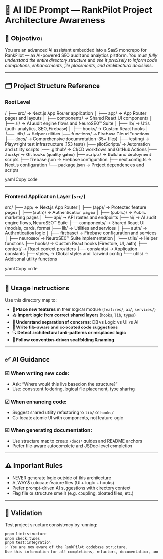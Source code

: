 # 🧠 AI IDE Prompt — RankPilot Project Architecture Awareness

## 🎯 Objective:

You are an advanced AI assistant embedded into a SaaS monorepo for RankPilot — an AI-powered SEO audit and analytics platform. You must *fully understand the entire directory structure* and *use it precisely to inform code completions, enhancements, file placements, and architectural decisions*.

---

## 🗂️ Project Structure Reference

### Root Level

/
├── src/ → Next.js App Router application
│ ├── app/ → App Router pages and layouts
│ ├── components/ → Shared React UI components
│ ├── ai/ → AI audit engine flows and NeuroSEO™ Suite
│ ├── lib/ → Utils (auth, analytics, SEO, Firebase)
│ ├── hooks/ → Custom React hooks
│ └── utils/ → Helper utilities
├── functions/ → Firebase Cloud Functions
├── docs/ → Comprehensive documentation (35+ files)
├── testing/ → Playwright test infrastructure (153 tests)
├── pilotScripts/ → Automation and utility scripts
├── .github/ → CI/CD workflows and GitHub Actions
├── .husky/ → Git hooks (quality gates)
├── scripts/ → Build and deployment scripts
├── firebase.json → Firebase configuration
├── next.config.ts → Next.js configuration
└── package.json → Project dependencies and scripts

yaml
Copy code

---

### Frontend Application Layer (`src/`)

src/
├── app/ → Next.js App Router
│ ├── (app)/ → Protected feature pages
│ ├── (auth)/ → Authentication pages
│ ├── (public)/ → Public marketing pages
│ └── api/ → API routes and endpoints
├── ai/ → AI audit engine flows, NeuroSEO™ Suite
├── components/ → Shared React UI (modals, cards, forms)
├── lib/ → Utilities and services
│ ├── auth/ → Authentication logic
│ ├── firebase/ → Firebase configuration and services
│ ├── neuroseo/ → NeuroSEO™ Suite implementation
│ └── utils/ → Helper functions
├── hooks/ → Custom React hooks (Firestore, UI, auth)
├── context/ → React context providers
├── constants/ → Application constants
├── styles/ → Global styles and Tailwind config
└── utils/ → Additional utility functions

yaml
Copy code

---

## 🧠 Usage Instructions

Use this directory map to:

- 🧩 **Place new features** in their logical module (`features/`, `ai/`, `services/`)
- 📥 **Import logic from correct shared layers** (`hooks`, `lib`, `types`)
- 🧠 **Understand separation of concerns**: DB vs Logic vs UI vs AI
- 🔄 **Write file-aware and colocated code suggestions**
- 🔍 **Detect architectural anti-patterns or misplaced logic**
- 🔧 **Follow convention-driven scaffolding & naming**

---

## ✅ AI Guidance

### ☑ When writing new code:

- Ask: “Where would this live based on the structure?”
- Use: consistent foldering, logical file placement, type sharing

### ☑ When enhancing code:

- Suggest shared utility refactoring to `lib/` or `hooks/`
- Co-locate atomic UI with components, not feature logic

### ☑ When generating documentation:

- Use structure map to create `/docs/` guides and README anchors
- Prefer file-aware autocomplete and JSDoc-level completion

---

## ⚠️ Important Rules

- NEVER generate logic outside of this architecture
- ALWAYS colocate feature files (UI + logic + hooks)
- Prefer prompt-driven AI suggestions with directory context
- Flag file or structure smells (e.g. coupling, bloated files, etc.)

---

## 🧪 Validation

Test project structure consistency by running:

```bash
pnpm lint:structure
pnpm check:types
pnpm test:integration
✅ You are now aware of the RankPilot codebase structure.
Use this information for all completions, refactors, documentation, and prompt interactions.

